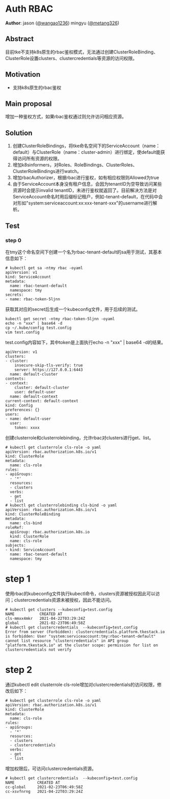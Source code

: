 # Auth RBAC


**Author**:
jason ([@wangao1236](https://github.com/wangao1236))
mingyu  ([@metang326](https://github.com/metang326))


## Abstract

目前tke不支持k8s原生的rbac鉴权模式，无法通过创建ClusterRoleBinding、ClusterRole设置clusters、clustercredentials等资源的访问权限。


## Motivation

- 支持k8s原生的rbac鉴权

## Main proposal

增加一种鉴权方式，如果rbac鉴权通过则允许访问相应资源。

## Solution
1. 创建ClusterRoleBindings，将tke命名空间下的ServiceAccount（name：default）与ClusterRole（name：cluster-admin）进行绑定，使default能获得访问所有资源的权限。
2. 增加k8sinformers，对Roles、RoleBindings、ClusterRoles、ClusterRoleBindings进行watch。
3. 增加rbacAuthorizer，根据rbac进行鉴权，如有相应权限则Allowed为true
4. 由于ServiceAccount本身没有租户信息，会因为tenantID为空导致访问某些资源时会提示invalid tenantID，未进行鉴权就返回了。目前解决方法是对ServiceAccount命名时用后缀标记租户，例如-tenant-default，在代码中会对形如"system:serviceaccount:xx:xxx-tenant-xxx"的username进行解析。

## Test
### step 0
在tmy这个命名空间下创建一个名为rbac-tenant-default的sa用于测试，其基本信息如下：
```
# kubectl get sa -ntmy rbac -oyaml
apiVersion: v1
kind: ServiceAccount
metadata:
  name: rbac-tenant-default
  namespace: tmy
secrets:
- name: rbac-token-5ljnn
```
获取其对应的secret后生成一个kubeconfig文件，用于后续的测试。
```
kubectl get secret -ntmy rbac-token-5ljnn -oyaml
echo -n "xxx" | base64 -d
cp ~/.kube/config test.config
vim test.config
```
test.config内容如下，其中token是上面执行echo -n "xxx" | base64 -d的结果。
```
apiVersion: v1
clusters:
- cluster:
    insecure-skip-tls-verify: true
    server: https://127.0.0.1:6443
  name: default-cluster
contexts:
- context:
    cluster: default-cluster
    user: default-user
  name: default-context
current-context: default-context
kind: Config
preferences: {}
users:
- name: default-user
  user:
    token: xxxx
```
创建clusterrole和clusterrolebinding，允许rbac对clusters进行get、list。
```
# kubectl get clusterrole cls-role -o yaml
apiVersion: rbac.authorization.k8s.io/v1
kind: ClusterRole
metadata:
  name: cls-role
rules:
- apiGroups:
  - '*'
  resources:
  - clusters
  verbs:
  - get
  - list
# kubectl get clusterrolebinding cls-bind -o yaml
apiVersion: rbac.authorization.k8s.io/v1
kind: ClusterRoleBinding
metadata:
  name: cls-bind
roleRef:
  apiGroup: rbac.authorization.k8s.io
  kind: ClusterRole
  name: cls-role
subjects:
- kind: ServiceAccount
  name: rbac-tenant-default
  namespace: tmy
```

# step 1
使用rbac的kubeconfig文件执行kubectl命令，clusters资源被授权因此可以访问；clustercredentials资源未被授权，因此不能访问。
```
# kubectl get clusters --kubeconfig=test.config
NAME           CREATED AT
cls-mmxx4mkr   2021-04-22T03:29:24Z
global         2021-02-23T06:49:58Z
# kubectl get clustercredentials  --kubeconfig=test.config
Error from server (Forbidden): clustercredentials.platform.tkestack.io is forbidden: User "system:serviceaccount:tmy:rbac-tenant-default" cannot list resource "clustercredentials" in API group "platform.tkestack.io" at the cluster scope: permission for list on clustercredentials not verify
```

# step 2
通过kubectl edit clusterrole cls-role增加对clustercredentials的访问权限，修改后如下：
```
# kubectl get clusterrole cls-role -o yaml
apiVersion: rbac.authorization.k8s.io/v1
kind: ClusterRole
metadata:
  name: cls-role
rules:
- apiGroups:
  - '*'
  resources:
  - clusters
  - clustercredentials
  verbs:
  - get
  - list
```
增加权限后，可访问clustercredentials资源。
```
# kubectl get clustercredentials  --kubeconfig=test.config
NAME          CREATED AT
cc-global     2021-02-23T06:49:58Z
cc-xsvfnrng   2021-04-22T03:29:24Z
```
